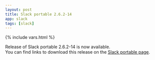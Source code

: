 ```yaml
---
layout: post
title: Slack portable 2.6.2-14
app: slack
tags: [slack]
---
```

{% include vars.html %}

Release of Slack portable 2.6.2-14 is now available.<br />
You can find links to download this release on the [Slack portable page](/app/slack-portable).